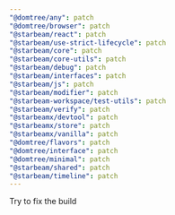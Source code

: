 ```yaml
---
"@domtree/any": patch
"@domtree/browser": patch
"@starbeam/react": patch
"@starbeam/use-strict-lifecycle": patch
"@starbeam/core": patch
"@starbeam/core-utils": patch
"@starbeam/debug": patch
"@starbeam/interfaces": patch
"@starbeam/js": patch
"@starbeam/modifier": patch
"@starbeam-workspace/test-utils": patch
"@starbeam/verify": patch
"@starbeamx/devtool": patch
"@starbeamx/store": patch
"@starbeamx/vanilla": patch
"@domtree/flavors": patch
"@domtree/interface": patch
"@domtree/minimal": patch
"@starbeam/shared": patch
"@starbeam/timeline": patch
---
```


Try to fix the build
